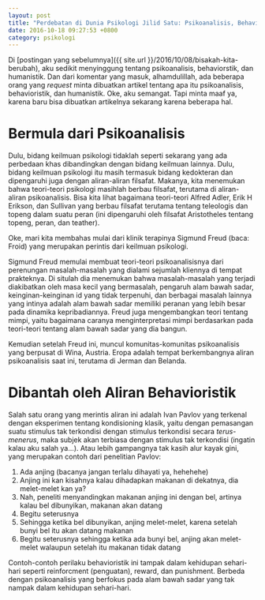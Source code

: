 ```yaml
---
layout: post
title: "Perdebatan di Dunia Psikologi Jilid Satu: Psikoanalisis, Behavioristik, dan Humanistik"
date: 2016-10-18 09:27:53 +0800
category: psikologi
---
```


Di [postingan yang sebelumnya]({{ site.url }}/2016/10/08/bisakah-kita-berubah), aku sedikit menyinggung tentang psikoanalisis, behaviorstik, dan humanistik. Dan dari komentar yang masuk, alhamdulillah, ada beberapa orang yang _request_ minta dibuatkan artikel tentang apa itu psikoanalisis, behavioristik, dan humanistik. Oke, aku semangat. Tapi minta maaf ya, karena baru bisa dibuatkan artikelnya sekarang karena beberapa hal.

<!-- more -->

# Bermula dari Psikoanalisis

Dulu, bidang keilmuan psikologi tidaklah seperti sekarang yang ada perbedaan khas dibandingkan dengan bidang keilmuan lainnya. Dulu, bidang keilmuan psikologi itu masih termasuk bidang kedokteran dan dipengaruhi juga dengan aliran-aliran filsafat. Makanya, kita menemukan bahwa teori-teori psikologi masihlah berbau filsafat, terutama di aliran-aliran psikoanalisis. Bisa kita lihat bagaimana teori-teori Alfred Adler, Erik H Erikson, dan Sullivan yang berbau filsafat terutama tentang teleologis dan topeng dalam suatu peran (ini dipengaruhi oleh filsafat Aristotheles tentang topeng, peran, dan teather).

Oke, mari kita membahas mulai dari klinik terapinya Sigmund Freud (baca: Froid) yang merupakan perintis dari keilmuan psikologi.

Sigmund Freud memulai membuat teori-teori psikoanalisisnya dari perenungan masalah-masalah yang dialami sejumlah kliennya di tempat prakteknya. Di situlah dia menemukan bahwa masalah-masalah yang terjadi diakibatkan oleh masa kecil yang bermasalah, pengaruh alam bawah sadar, keinginan-keinginan id yang tidak terpenuhi, dan berbagai masalah lainnya yang intinya adalah alam bawah sadar memiliki peranan yang lebih besar pada dinamika kepribadiannya. Freud juga mengembangkan teori tentang mimpi, yaitu bagaimana caranya menginterpretasi mimpi berdasarkan pada teori-teori tentang alam bawah sadar yang dia bangun.

Kemudian setelah Freud ini, muncul komunitas-komunitas psikoanalisis yang berpusat di Wina, Austria. Eropa adalah tempat berkembangnya aliran psikoanalisis saat ini, terutama di Jerman dan Belanda.

# Dibantah oleh Aliran Behavioristik

Salah satu orang yang merintis aliran ini adalah Ivan Pavlov yang terkenal dengan eksperimen tentang kondisioning klasik, yaitu dengan pemasangan suatu stimulus tak terkondisi dengan stimulus terkondisi secara _terus-menerus_, maka subjek akan terbiasa dengan stimulus tak terkondisi (ingatin kalau aku salah ya...). Atau lebih gampangnya tak kasih alur kayak gini, yang merupakan contoh dari penelitian Pavlov:

1. Ada anjing (bacanya jangan terlalu dihayati ya, hehehehe)
2. Anjing ini kan kisahnya kalau dihadapkan makanan di dekatnya, dia melet-melet kan ya?
3. Nah, peneliti menyandingkan makanan anjing ini dengan bel, artinya kalau bel dibunyikan, makanan akan datang
4. Begitu seterusnya
5. Sehingga ketika bel dibunyikan, anjing melet-melet, karena setelah bunyi bel itu akan datang makanan
6. Begitu seterusnya sehingga ketika ada bunyi bel, anjing akan melet-melet walaupun setelah itu makanan tidak datang

Contoh-contoh perilaku behavioristik ini tampak dalam kehidupan sehari-hari seperti reinforcment (penguatan), reward, dan punishment. Berbeda dengan psikoanalisis yang berfokus pada alam bawah sadar yang tak nampak dalam kehidupan sehari-hari.

